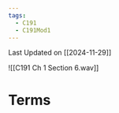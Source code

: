 ```yaml
---
tags:
  - C191
  - C191Mod1
---
```

Last Updated on [[2024-11-29]]

![[C191 Ch 1 Section 6.wav]]

# Terms
